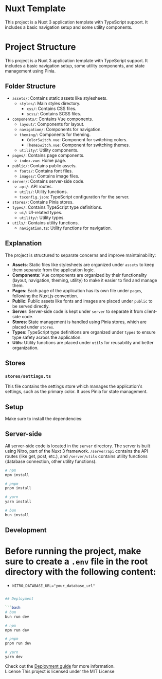 # Nuxt Template

This project is a Nuxt 3 application template with TypeScript support. It includes a basic navigation setup and some utility components.

# Project Structure

This project is a Nuxt 3 application template with TypeScript support. It includes a basic navigation setup, some utility components, and state management using Pinia.

## Folder Structure

- `assets/`: Contains static assets like stylesheets.
	- `styles/`: Main styles directory.
		- `css/`: Contains CSS files.
		- `scss/`: Contains SCSS files.
- `components/`: Contains Vue components.
	- `layout/`: Components for layout.
	- `navigation/`: Components for navigation.
	- `theming/`: Components for theming.
		- `ColorSwitch.vue`: Component for switching colors.
		- `ThemeSwitch.vue`: Component for switching themes.
	- `utility/`: Utility components.
- `pages/`: Contains page components.
	- `index.vue`: Home page.
- `public/`: Contains public assets.
	- `fonts/`: Contains font files.
	- `images/`: Contains image files.
- `server/`: Contains server-side code.
	- `api/`: API routes.
    - `utils/`: Utility functions.
	- `tsconfig.json`: TypeScript configuration for the server.
- `stores/`: Contains Pinia stores.
- `types/`: Contains TypeScript type definitions.
	- `ui/`: UI-related types.
	- `utility/`: Utility types.
- `utils/`: Contains utility functions.
	- `navigation.ts`: Utility functions for navigation.

## Explanation

The project is structured to separate concerns and improve maintainability:

- **Assets**: Static files like stylesheets are organized under `assets` to keep them separate from the application logic.
- **Components**: Vue components are organized by their functionality (layout, navigation, theming, utility) to make it easier to find and manage them.
- **Pages**: Each page of the application has its own file under `pages`, following the Nuxt.js convention.
- **Public**: Public assets like fonts and images are placed under `public` to be served directly.
- **Server**: Server-side code is kept under `server` to separate it from client-side code.
- **Stores**: State management is handled using Pinia stores, which are placed under `stores`.
- **Types**: TypeScript type definitions are organized under `types` to ensure type safety across the application.
- **Utils**: Utility functions are placed under `utils` for reusability and better organization.

## Stores

### `stores/settings.ts`

This file contains the settings store which manages the application's settings, such as the primary color. It uses Pinia for state management.

## Setup

Make sure to install the dependencies:

## Server-side
All server-side code is located in the `server` directory. The server is built using Nitro, part of the Nuxt 3 framework.
`/server/api` contains the API routes (like get, post, etc.), and `/server/utils` contains utility functions (database connection, other utility functions).

```bash
# npm
npm install
```

```bash
# pnpm
pnpm install
```

```bash
# yarn
yarn install
```

```bash
# bun
bun install
```

## Development
# Before running the project, make sure to create a `.env` file in the root directory with the following content:
- `NITRO_DATABASE_URL="your_database_url"`

```bash

## Deployment

```bash
# bun
bun run dev
```

```bash
# npm
npm run dev
```

```bash
# pnpm
pnpm run dev
```

```bash
# yarn
yarn dev
```

Check out the [Deployment guide](https://nuxt.com/docs/getting-started/deployment) for more information.  
License
This project is licensed under the MIT License
